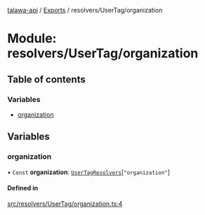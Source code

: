 [talawa-api](../README.md) / [Exports](../modules.md) / resolvers/UserTag/organization

# Module: resolvers/UserTag/organization

## Table of contents

### Variables

- [organization](resolvers_UserTag_organization.md#organization)

## Variables

### organization

• `Const` **organization**: [`UserTagResolvers`](types_generatedGraphQLTypes.md#usertagresolvers)[``"organization"``]

#### Defined in

[src/resolvers/UserTag/organization.ts:4](https://github.com/PalisadoesFoundation/talawa-api/blob/9fa6a1c/src/resolvers/UserTag/organization.ts#L4)
